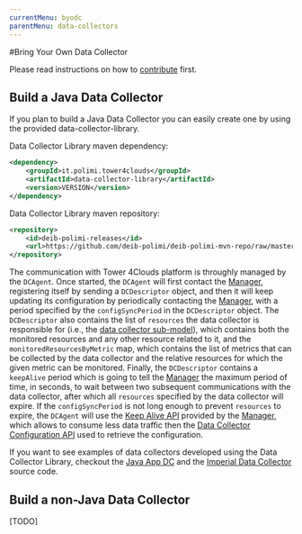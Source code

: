 ```yaml
---
currentMenu: byodc
parentMenu: data-collectors
---
```


#Bring Your Own Data Collector

Please read instructions on how to [contribute][Contributing] first.

## Build a Java Data Collector

If you plan to build a Java Data Collector you can easily create one by using the provided data-collector-library.

Data Collector Library maven dependency:
```xml
<dependency>
    <groupId>it.polimi.tower4clouds</groupId>
    <artifactId>data-collector-library</artifactId>
    <version>VERSION</version>
</dependency>
```
Data Collector Library maven repository:
```xml
<repository>
    <id>deib-polimi-releases</id>
    <url>https://github.com/deib-polimi/deib-polimi-mvn-repo/raw/master/releases</url>
</repository>
```

The communication with Tower 4Clouds platform is throughly managed by the `DCAgent`. Once started, the `DCAgent` will first contact the [Manager], registering itself by sending a `DCDescriptor` object, and then it will keep updating its configuration by periodically contacting the [Manager], with a period specified by the `configSyncPeriod` in the `DCDescriptor` object. The `DCDescriptor` also contains the list of `resources` the data collector is responsible for (i.e., the [data collector sub-model][Model]), which contains both the monitored resources and any other resource related to it, and the `monitoredResourcesByMetric` map, which contains the list of metrics that can be collected by the data collector and the relative resources for which the given metric can be monitored. Finally, the `DCDescriptor` contains a `keepAlive` period which is going to tell the [Manager] the maximum period of time, in seconds, to wait between two subsequent communications with the data collector, after which all `resources` specified by the data collector will expire. If the `configSyncPeriod` is not long enough to prevent `resources` to expire, the `DCAgent` will use the [Keep Alive API](../manager/rest-api/) provided by the [Manager], which allows to consume less data traffic then the [Data Collector Configuration API](../manager/rest-api/) used to retrieve the configuration.

If you want to see examples of data collectors developed using the Data Collector Library, checkout the [Java App DC](https://github.com/deib-polimi/tower4clouds/tree/master/data-collectors/java-app-dc) and the [Imperial Data Collector](https://github.com/imperial-modaclouds/modaclouds-data-collectors) source code.

## Build a non-Java Data Collector

[TODO]

[Contributing]: /Contributing.html
[Manager]: ../manager/
[Model]: ../model/